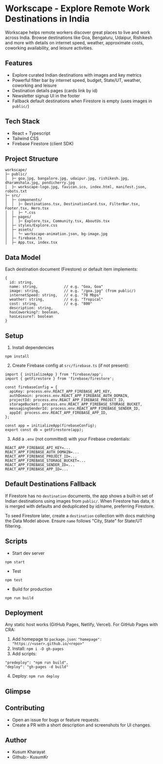 # Workscape - Explore Remote Work Destinations in India

Workscape helps remote workers discover great places to live and work across India. Browse destinations like Goa, Bengaluru, Udaipur, Rishikesh and more with details on internet speed, weather, approximate costs, coworking availability, and leisure activities.

## Features
- Explore curated Indian destinations with images and key metrics
- Powerful filter bar by internet speed, budget, State/UT, weather, coworking and leisure
- Destination details pages (cards link by id)
- Newsletter signup UI in the footer
- Fallback default destinations when Firestore is empty (uses images in `public/`)

## Tech Stack
- React + Typescript
- Tailwind CSS
- Firebase Firestore (client SDK)

## Project Structure
```
workscape/
├─ public/
│  ├─ goa.jpg, bangalore.jpg, udaipur.jpg, rishikesh.jpg, dharamshala.jpg, pondicherry.jpg
│  ├─ workscape-logo.jpg, favicon.ico, index.html, manifest.json, robots.txt
├─ src/
│  ├─ components/
│  │  ├─ Destinations.tsx, DestinationCard.tsx, FilterBar.tsx, Footer.tsx, Hero.tsx
│  │  ├─ *.css
│  ├─ pages/
│  │  ├─ Explore.tsx, Community.tsx, AboutUs.tsx
│  ├─ styles/Explore.css
│  ├─ assets/
│  │  └─ workscape-animation.json, bg-image.jpg
│  ├─ firebase.ts
│  ├─ App.tsx, index.tsx
```

## Data Model
Each destination document (Firestore) or default item implements:
```
{
  id: string,
  name: string,            // e.g. "Goa, Goa"
  image: string,           // e.g. "/goa.jpg" (from public/)
  internetSpeed: string,   // e.g. "70 Mbps"
  weather: string,         // e.g. "Tropical"
  cost: string,            // e.g. "800"
  description: string,
  hasCoworking?: boolean,
  hasLeisure?: boolean
}
```

## Setup
1. Install dependencies
```
npm install
```
2. Create Firebase config at `src/firebase.ts` (if not present):
```
import { initializeApp } from 'firebase/app';
import { getFirestore } from 'firebase/firestore';

const firebaseConfig = {
  apiKey: process.env.REACT_APP_FIREBASE_API_KEY,
  authDomain: process.env.REACT_APP_FIREBASE_AUTH_DOMAIN,
  projectId: process.env.REACT_APP_FIREBASE_PROJECT_ID,
  storageBucket: process.env.REACT_APP_FIREBASE_STORAGE_BUCKET,
  messagingSenderId: process.env.REACT_APP_FIREBASE_SENDER_ID,
  appId: process.env.REACT_APP_FIREBASE_APP_ID,
};

const app = initializeApp(firebaseConfig);
export const db = getFirestore(app);
```
3. Add a `.env` (not committed) with your Firebase credentials:
```
REACT_APP_FIREBASE_API_KEY=...
REACT_APP_FIREBASE_AUTH_DOMAIN=...
REACT_APP_FIREBASE_PROJECT_ID=...
REACT_APP_FIREBASE_STORAGE_BUCKET=...
REACT_APP_FIREBASE_SENDER_ID=...
REACT_APP_FIREBASE_APP_ID=...
```

## Default Destinations Fallback
If Firestore has no `destination` documents, the app shows a built‑in set of Indian destinations using images from `public/`. When Firestore has data, it is merged with defaults and deduplicated by id/name, preferring Firestore.

To seed Firestore later, create a `destination` collection with docs matching the Data Model above. Ensure `name` follows "City, State" for State/UT filtering.

## Scripts
- Start dev server
```
npm start
```
- Test
```
npm test
```
- Build for production
```
npm run build
```

## Deployment
Any static host works (GitHub Pages, Netlify, Vercel). For GitHub Pages with CRA:
1. Add homepage to `package.json`: `"homepage": "https://<user>.github.io/<repo>"`
2. Install: `npm i -D gh-pages`
3. Add scripts:
```
"predeploy": "npm run build",
"deploy": "gh-pages -d build"
```
4. Deploy: `npm run deploy`

## Glimpse  

## Contributing
- Open an issue for bugs or feature requests.
- Create a PR with a short description and screenshots for UI changes.

## Author
- Kusum Kharayat
- Github:- KusumKr



